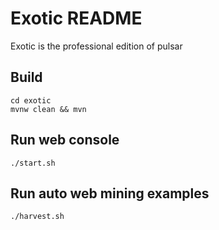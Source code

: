 Exotic README
===================

Exotic is the professional edition of pulsar

## Build

    cd exotic
    mvnw clean && mvn

## Run web console

    ./start.sh

## Run auto web mining examples

    ./harvest.sh
